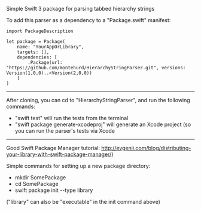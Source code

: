 Simple Swift 3 package for parsing tabbed hierarchy strings

To add this parser as a dependency to a "Package.swift" manifest: 

```
import PackageDescription

let package = Package(
    name: "YourAppOrLibrary",
    targets: [],
    dependencies: [
        .Package(url: "https://github.com/montehurd/HierarchyStringParser.git", versions: Version(1,0,0)..<Version(2,0,0))
    ]
)
```
-----

After cloning, you can cd to "HierarchyStringParser", and run the following commands:
- "swift test" will run the tests from the terminal
- "swift package generate-xcodeproj" will generate an Xcode project (so you can run the parser's tests via Xcode

-----

Good Swift Package Manager tutorial: 
http://evgenii.com/blog/distributing-your-library-with-swift-package-manager/)

Simple commands for setting up a new package directory:
- mkdir SomePackage
- cd SomePackage
- swift package init --type library 

("library" can also be "executable" in the init command above)
